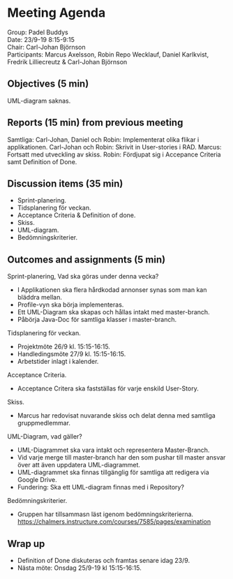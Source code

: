 # Meeting Agenda
Group: Padel Buddys  
Date: 23/9-19 8:15-9:15  
Chair: Carl-Johan Björnson  
Participants: Marcus Axelsson, Robin Repo Wecklauf, Daniel Karlkvist, Fredrik Lilliecreutz & Carl-Johan Björnson

## Objectives (5 min)
UML-diagram saknas.

## Reports (15 min) from previous meeting
Samtliga:
Carl-Johan, Daniel och Robin: Implementerat olika flikar i applikationen. 
Carl-Johan och Robin: Skrivit in User-stories i RAD.
Marcus: Fortsatt med utveckling av skiss. 
Robin: Fördjupat sig i Accepance Criteria samt Definition of Done. 


## Discussion items (35 min)
- Sprint-planering.
- Tidsplanering för veckan. 
- Acceptance Criteria & Definition of done. 
- Skiss.
- UML-diagram. 
- Bedömningskriterier. 

## Outcomes and assignments (5 min)
Sprint-planering, Vad ska göras under denna vecka? 
 - I Applikationen ska flera hårdkodad annonser synas som man kan bläddra mellan.
 - Profile-vyn ska börja implementeras. 
 - Ett UML-Diagram ska skapas och hållas intakt med master-branch. 
 - Påbörja Java-Doc för samtliga klasser i master-branch.
 
Tidsplanering för veckan.
- Projektmöte 26/9 kl. 15:15-16:15.
- Handledingsmöte 27/9 kl. 15:15-16:15.
- Arbetstider inlagt i kalender.

Acceptance Criteria.
- Acceptance Critera ska fastställas för varje enskild User-Story.


Skiss.
- Marcus har redovisat nuvarande skiss och delat denna med samtliga gruppmedlemmar.

UML-Diagram, vad gäller?
- UML-Diagrammet ska vara intakt och representera Master-Branch. 
- Vid varje merge till master-branch har den som pushar till master ansvar över att även uppdatera UML-diagrammet. 
- UML-diagrammet ska finnas tillgänglig för samtliga att redigera via Google Drive.
- Fundering: Ska ett UML-diagram finnas med i Repository?
 
Bedömningskriterier.
- Gruppen har tillsammasn läst igenom bedömningskriterierna. https://chalmers.instructure.com/courses/7585/pages/examination 


## Wrap up
- Definition of Done diskuteras och framtas senare idag 23/9.
- Nästa möte: Onsdag 25/9-19 kl 15:15-16:15.
